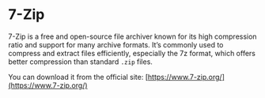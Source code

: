 # 7-Zip

> <Badge type="danger" text="Outdated"/> <Badge type="warning" text="Under Review"/>

7-Zip is a free and open-source file archiver known for its high compression ratio and support for many archive formats. It’s commonly used to compress and extract files efficiently, especially the 7z format, which offers better compression than standard `.zip` files.

You can download it from the official site: [https://www.7-zip.org/](https://www.7-zip.org/)